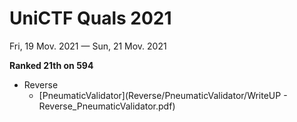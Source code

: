 # UniCTF Quals 2021

Fri, 19 Mov. 2021 — Sun, 21 Mov. 2021

**Ranked 21th on 594**

* Reverse
  - [PneumaticValidator](Reverse/PneumaticValidator/WriteUP - Reverse_PneumaticValidator.pdf)